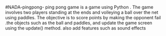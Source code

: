 #NADA-pingpong-
ping pong game is a game using Python . The game involves two players standing at the ends and volleying a ball over the net using paddles. The objective is to score points by making the opponent fail  .the objects such as the ball and paddles, and update the game screen using the update() method. also add features such as sound effects

